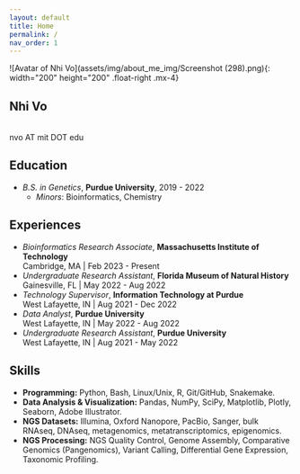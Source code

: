 ```yaml
---
layout: default
title: Home
permalink: /
nav_order: 1
---
```

![Avatar of Nhi Vo](assets/img/about_me_img/Screenshot (298).png){: width="200" height="200" .float-right .mx-4}   

## **Nhi Vo**  
<br> nvo AT mit DOT edu  

## Education 
- *B.S. in Genetics*, **Purdue University**, 2019 - 2022  
    - *Minors*: Bioinformatics, Chemistry  

## Experiences
- *Bioinformatics Research Associate*, **Massachusetts Institute of Technology** \
  Cambridge, MA | Feb 2023 - Present  
- *Undergraduate Research Assistant*, **Florida Museum of Natural History** \
  Gainesville, FL | May 2022 - Aug 2022   
- *Technology Supervisor*, **Information Technology at Purdue** \
  West Lafayette, IN | Aug 2021 - Dec 2022  
- *Data Analyst*, **Purdue University** \
  West Lafayette, IN | May 2022 - Aug 2022  
- *Undergraduate Research Assistant*, **Purdue University** \
  West Lafayette, IN | Aug 2021 - May 2022  


## Skills
- **Programming:** Python, Bash, Linux/Unix, R, Git/GitHub, Snakemake.  
- **Data Analysis & Visualization:** Pandas, NumPy, SciPy, Matplotlib, Plotly, Seaborn, Adobe Illustrator.  
- **NGS Datasets:** Illumina, Oxford Nanopore, PacBio, Sanger, bulk RNAseq, DNAseq, metagenomics, metatranscriptomics, epigenomics.  
- **NGS Processing:** NGS Quality Control, Genome Assembly, Comparative Genomics (Pangenomics), Variant Calling, Differential Gene Expression, Taxonomic Profiling.  

